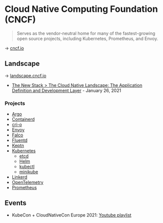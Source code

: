 # Cloud Native Computing Foundation (CNCF)

> Serves as the vendor-neutral home for many of the fastest-growing open source projects, including Kubernetes, Prometheus, and Envoy.

→ [cncf.io](https://www.cncf.io/)

## Landscape

→ [landscape.cncf.io](https://landscape.cncf.io/)

* [The New Stack > The Cloud Native Landscape: The Application Definition and Development Layer](https://thenewstack.io/the-cloud-native-landscape-the-application-definition-and-development-layer/) - January 26, 2021

### Projects

* [Argo](./argo.md)
* [Containerd](./containerd.md)
* [cri-o](./cri-o.md)
* [Envoy](./envoy.md)
* [Falco](./falco.md)
* [Fluentd](./fluentd.md)
* [Keptn](./keptd.md)
* [Kubernetes](./kubernetes.md)
  * [etcd](./etcd.md)
  * [Helm](./helm.md)
  * [kubectl](./kubectl.md)
  * [minikube](./minikube.md)
* [Linkerd](./linkerd.md)
* [OpenTelemetry](./opentelemetry.md)
* [Prometheus](./prometheus.md)

## Events

* KubeCon + CloudNativeCon Europe 2021: [Youtube playlist](https://www.youtube.com/playlist?list=PLj6h78yzYM2MqBm19mRz9SYLsw4kfQBrC)
